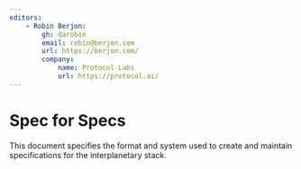 ```yaml
---
editors:
    - Robin Berjon:
        gh: darobin
        email: robin@berjon.com
        url: https://berjon.com/
        company:
            name: Protocol Labs
            url: https://protocol.ai/
---
```


# Spec for Specs

This document specifies the format and system used to create and maintain specifications for
the interplanetary stack.
